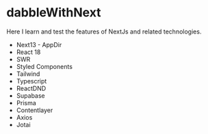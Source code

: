 # dabbleWithNext

Here I learn and test the features of NextJs and related technologies.

- Next13 - AppDir
- React 18
- SWR
- Styled Components
- Tailwind
- Typescript
- ReactDND
- Supabase
- Prisma
- Contentlayer
- Axios
- Jotai
